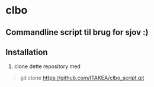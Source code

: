 # clbo
## Commandline script til brug for sjov :)

## Installation

1. clone dette repository med 
> git clone https://github.com/ITAKEA/clbo_script.git 
